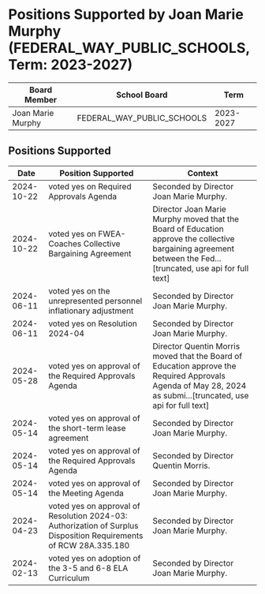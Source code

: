 # Positions Supported by Joan Marie Murphy (FEDERAL_WAY_PUBLIC_SCHOOLS, Term: 2023-2027)

| Board Member | School Board | Term |
|--------------|--------------|------|
| Joan Marie Murphy | FEDERAL_WAY_PUBLIC_SCHOOLS | 2023-2027 |

## Positions Supported

| Date       | Position Supported           | Context            |
|------------|------------------------------|--------------------|
| 2024-10-22 | voted yes on Required Approvals Agenda | Seconded by Director Joan Marie Murphy. |
| 2024-10-22 | voted yes on FWEA-Coaches Collective Bargaining Agreement | Director Joan Marie Murphy moved that the Board of Education approve the collective bargaining agreement between the Fed...[truncated, use api for full text] |
| 2024-06-11 | voted yes on the unrepresented personnel inflationary adjustment | Seconded by Director Joan Marie Murphy. |
| 2024-06-11 | voted yes on Resolution 2024-04 | Seconded by Director Joan Marie Murphy. |
| 2024-05-28 | voted yes on approval of the Required Approvals Agenda | Director Quentin Morris moved that the Board of Education approve the Required Approvals Agenda of May 28, 2024 as submi...[truncated, use api for full text] |
| 2024-05-14 | voted yes on approval of the short-term lease agreement | Seconded by Director Joan Marie Murphy. |
| 2024-05-14 | voted yes on approval of the Required Approvals Agenda | Seconded by Director Quentin Morris. |
| 2024-05-14 | voted yes on approval of the Meeting Agenda | Seconded by Director Joan Marie Murphy. |
| 2024-04-23 | voted yes on approval of Resolution 2024-03: Authorization of Surplus Disposition Requirements of RCW 28A.335.180 | Seconded by Director Joan Marie Murphy. |
| 2024-02-13 | voted yes on adoption of the 3-5 and 6-8 ELA Curriculum | Seconded by Director Joan Marie Murphy. |

